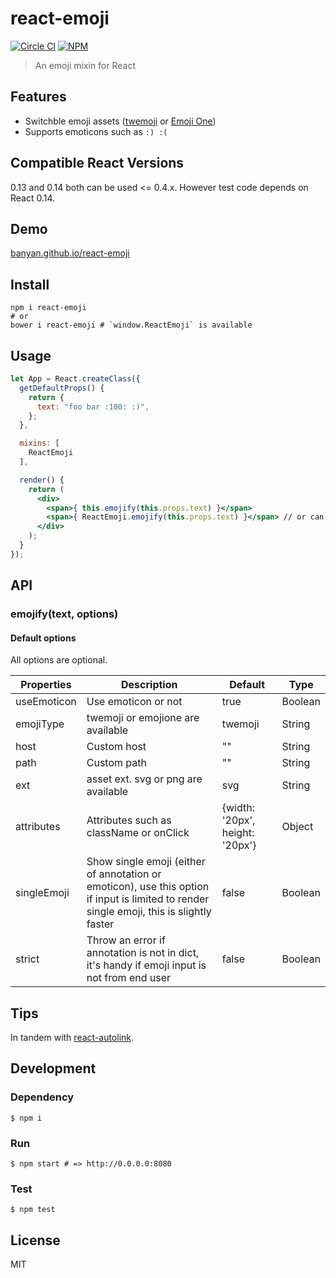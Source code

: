 # react-emoji

[![Circle CI](https://img.shields.io/circleci/project/banyan/react-emoji.svg?style=flat-square)](https://circleci.com/gh/banyan/react-emoji)
[![NPM](https://img.shields.io/npm/v/react-emoji.svg?style=flat-square)](https://www.npmjs.com/package/react-emoji)

>An emoji mixin for React

## Features

* Switchble emoji assets ([twemoji](https://github.com/twitter/twemoji) or [Emoji One](https://github.com/Ranks/emojione))
* Supports emoticons such as `:) :(`

## Compatible React Versions

0.13 and 0.14 both can be used <= 0.4.x. However test code depends on React 0.14.

## Demo

[banyan.github.io/react-emoji](http://banyan.github.io/react-emoji/)

## Install

```shell
npm i react-emoji
# or
bower i react-emoji # `window.ReactEmoji` is available
```

## Usage

```jsx
let App = React.createClass({
  getDefaultProps() {
    return {
      text: "foo bar :100: :)",
    };
  },

  mixins: [
    ReactEmoji
  ],

  render() {
    return (
      <div>
        <span>{ this.emojify(this.props.text) }</span>
        <span>{ ReactEmoji.emojify(this.props.text) }</span> // or can be used no mixin way
      </div>
    );
  }
});
```

## API

### emojify(text, options)

#### Default options

All options are optional.

Properties | Description | Default | Type
---|---|---|---
useEmoticon | Use emoticon or not| true | Boolean
emojiType | twemoji or emojione are available | twemoji | String
host | Custom host | "" | String
path | Custom path | "" | String
ext | asset ext. svg or png are available | svg | String
attributes | Attributes such as className or onClick | {width: '20px', height: '20px'} | Object
singleEmoji | Show single emoji (either of annotation or emoticon), use this option if input is limited to render single emoji, this is slightly faster | false | Boolean
strict | Throw an error if annotation is not in dict, it's handy if emoji input is not from end user | false | Boolean

## Tips

In tandem with [react-autolink](https://github.com/banyan/react-autolink).

## Development

### Dependency

```
$ npm i
```


### Run

```
$ npm start # => http://0.0.0.0:8080
```

### Test

```
$ npm test
```

## License

MIT
